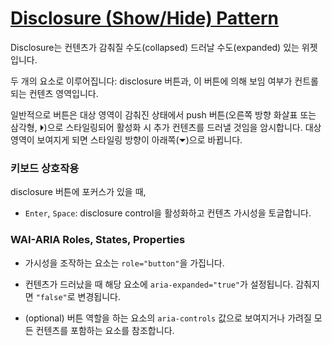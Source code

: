 # [Disclosure (Show/Hide) Pattern](https://www.w3.org/WAI/ARIA/apg/patterns/disclosure/)

Disclosure는 컨텐츠가 감춰질 수도(collapsed) 드러날 수도(expanded) 있는 위젯입니다.

두 개의 요소로 이루어집니다: disclosure 버튼과, 이 버튼에 의해 보임 여부가 컨트롤되는 컨텐츠 영역입니다.

일반적으로 버튼은 대상 영역이 감춰진 상태에서 push 버튼(오른쪽 방향 화살표 또는 삼각형, ⏵)으로 스타일링되어 활성화 시 추가 컨텐츠를 드러낼 것임을 암시합니다. 대상 영역이 보여지게 되면 스타일링 방향이 아래쪽(⏷)으로 바뀝니다.

### 키보드 상호작용

disclosure 버튼에 포커스가 있을 때,

- `Enter`, `Space`: disclosure control을 활성화하고 컨텐츠 가시성을 토글합니다.

### WAI-ARIA Roles, States, Properties

- 가시성을 조작하는 요소는 `role="button"`을 가집니다.

- 컨텐츠가 드러났을 때 해당 요소에 `aria-expanded="true"`가 설정됩니다. 감춰지면 `"false"`로 변경됩니다.

- (optional) 버튼 역할을 하는 요소의 `aria-controls` 값으로 보여지거나 가려질 모든 컨텐츠를 포함하는 요소를 참조합니다.
